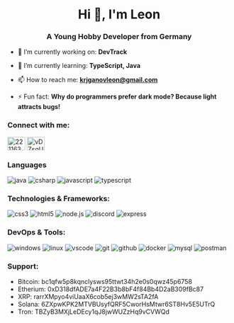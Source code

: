 <h1 align="center">Hi 👋, I'm Leon</h1>
<h3 align="center">A Young Hobby Developer from Germany</h3>

- 🔭 I’m currently working on: **DevTrack**

- 🌱 I’m currently learning: **TypeScript, Java**

- 📫 How to reach me: **krjganovleon@gmail.com**

- ⚡ Fun fact: **Why do programmers prefer dark mode? Because light attracts bugs!**

<h3 align="left">Connect with me:</h3>
<p align="left">
<a href="https://stackoverflow.com/users/22116385" target="blank"><img align="center" src="https://raw.githubusercontent.com/rahuldkjain/github-profile-readme-generator/master/src/images/icons/Social/stack-overflow.svg" alt="22116385" height="30" width="40" /></a>
<a href="https://discord.gg/vDZsqU3jC8" target="blank"><img align="center" src="https://raw.githubusercontent.com/rahuldkjain/github-profile-readme-generator/master/src/images/icons/Social/discord.svg" alt="vDZsqU3jC8" height="30" width="40" /></a>
</p>

<h3 align="left">Languages</h3>

![java](https://img.shields.io/badge/java-black?style=flat-square&logo=square&logoColor=red)
![csharp](https://img.shields.io/badge/csharp-black?style=flat-square&logo=csharp)
![javascript](https://img.shields.io/badge/javascript-black?style=flat-square&logo=javascript)
![typescript](https://img.shields.io/badge/typescript-black?style=flat-square&logo=typescript)


<h3 align="left">Technologies & Frameworks:</h3>

![css3](https://img.shields.io/badge/css3-black?style=flat-square&logo=css3&logoColor=1572B6)
![html5](https://img.shields.io/badge/html5-black?style=flat-square&logo=html5)
![node.js](https://img.shields.io/badge/node.js-black?style=flat-square&logo=node.js)
![discord](https://img.shields.io/badge/discord.js-black?style=flat-square&logo=discord)
![express](https://img.shields.io/badge/express-black?style=flat-square&logo=express)

<h3 align="left">DevOps & Tools:</h3>

![windows](https://img.shields.io/badge/windows-black?style=flat-square&logo=windows&logoColor=0078D6)
![linux](https://img.shields.io/badge/linux-black?style=flat-square&logo=linux)
![vscode](https://img.shields.io/badge/vscode-black?style=flat-square&logo=visual-studio-code&logoColor=007ACC)
![git](https://img.shields.io/badge/git-black?style=flat-square&logo=git)
![github](https://img.shields.io/badge/github-black?style=flat-square&logo=github)
![docker](https://img.shields.io/badge/docker-black?style=flat-square&logo=docker)
![mysql](https://img.shields.io/badge/mysql-black?style=flat-square&logo=mysql)
![postman](https://img.shields.io/badge/postman-black?style=flat-square&logo=postman)

<h3 align="left">Support:</h3>
<ul> 
        <li>Bitcoin: bc1qfw5p8kqnclysws95ttwt34h2e0s0qwz45p6758</li> 
        <li>Etherium: 0xD318dfADE7a4F22B3b8bF4f84Bb4D2aB309fBc87</li> 
        <li>XRP: rarrXMpyo4viUaaX6cob5ej3wMW2sTA2fA</li> 
        <li>Solana: 6ZXpwKPK2MTVBUsyfQRF5CworHsMtwr6ST8Hv5E5UTrQ</li> 
        <li>Tron: TBZyB3MXjLeDEcy1qJ8jwWUZzHq9vCVWQd</li> 
</ul>



